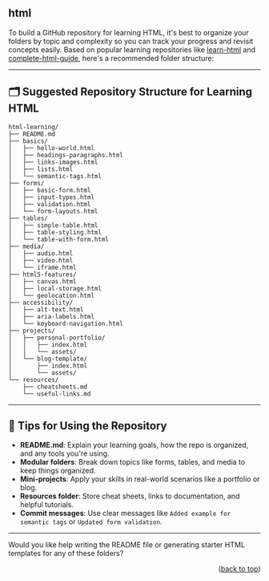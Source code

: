 <a name="topage"></a>


## html

To build a GitHub repository for learning HTML, it's best to organize your folders by topic and complexity so you can track your progress and revisit concepts easily. Based on popular learning repositories like [learn-html](https://github.com/andrihadiansah/learn-html) and [complete-html-guide](https://github.com/kunal-purbia/complete-html-guide), here's a recommended folder structure:

---

## 🗂️ Suggested Repository Structure for Learning HTML

```
html-learning/
├── README.md
├── basics/
│   ├── hello-world.html
│   ├── headings-paragraphs.html
│   ├── links-images.html
│   ├── lists.html
│   └── semantic-tags.html
├── forms/
│   ├── basic-form.html
│   ├── input-types.html
│   ├── validation.html
│   └── form-layouts.html
├── tables/
│   ├── simple-table.html
│   ├── table-styling.html
│   └── table-with-form.html
├── media/
│   ├── audio.html
│   ├── video.html
│   └── iframe.html
├── html5-features/
│   ├── canvas.html
│   ├── local-storage.html
│   └── geolocation.html
├── accessibility/
│   ├── alt-text.html
│   ├── aria-labels.html
│   └── keyboard-navigation.html
├── projects/
│   ├── personal-portfolio/
│   │   ├── index.html
│   │   └── assets/
│   └── blog-template/
│       ├── index.html
│       └── assets/
└── resources/
    ├── cheatsheets.md
    └── useful-links.md
```

---

## 📘 Tips for Using the Repository

- **README.md**: Explain your learning goals, how the repo is organized, and any tools you're using.
- **Modular folders**: Break down topics like forms, tables, and media to keep things organized.
- **Mini-projects**: Apply your skills in real-world scenarios like a portfolio or blog.
- **Resources folder**: Store cheat sheets, links to documentation, and helpful tutorials.
- **Commit messages**: Use clear messages like `Added example for semantic tags` or `Updated form validation`.

---

Would you like help writing the README file or generating starter HTML templates for any of these folders?



<p align="right">(<a href="#topage">back to top</a>)</p>
<br/>
<br/>
